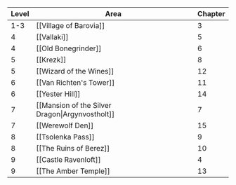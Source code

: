 | Level | Area                                            | Chapter |
| ----- | ----------------------------------------------- | ------- |
| 1-3   | [[Village of Barovia]]                          | 3       |
| 4     | [[Vallaki]]                                     | 5       |
| 4     | [[Old Bonegrinder]]                             | 6       |
| 5     | [[Krezk]]                                       | 8       |
| 5     | [[Wizard of the Wines]]                         | 12      |
| 6     | [[Van Richten's Tower]]                         | 11      |
| 6     | [[Yester Hill]]                                 | 14      |
| 7     | [[Mansion of the Silver Dragon\|Argynvostholt]] | 7       |
| 7     | [[Werewolf Den]]                                | 15      |
| 8     | [[Tsolenka Pass]]                               | 9       |
| 8     | [[The Ruins of Berez]]                          | 10      |
| 9     | [[Castle Ravenloft]]                            | 4       |
| 9     | [[The Amber Temple]]                            | 13      |


